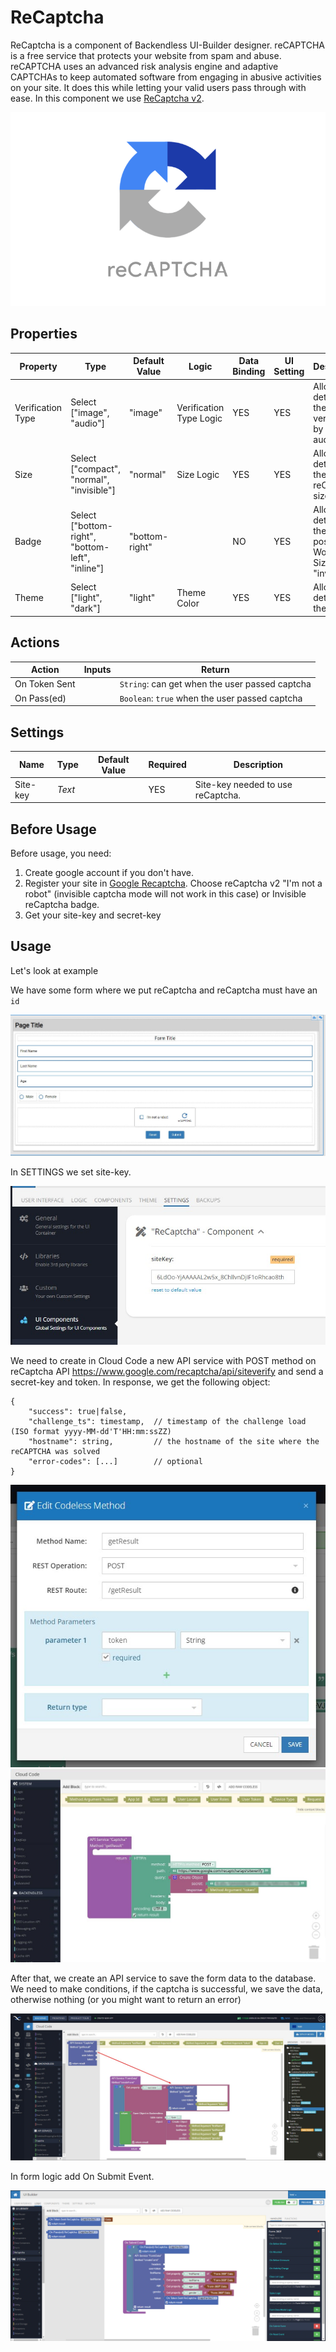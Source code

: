 # ReCaptcha

ReCaptcha is a component of Backendless UI-Builder designer. reCAPTCHA is a free service that protects your website from spam and abuse. reCAPTCHA uses an advanced risk analysis engine and adaptive CAPTCHAs to keep automated software from engaging in abusive activities on your site. It does this while letting your valid users pass through with ease.
In this component we use [ReCaptcha v2](https://www.google.com/recaptcha/about/).

<p align="center">
  <img src="./thumbnail.png" alt="main thumbnail" width="780"/>
</p>

## Properties

| Property          | Type                                             | Default Value  | Logic                   | Data Binding | UI Setting | Description                                                      |
|-------------------|--------------------------------------------------|----------------|-------------------------|--------------|------------|------------------------------------------------------------------|
| Verification Type | Select ["image", "audio"]                        | "image"        | Verification Type Logic | YES          | YES        | Allows to determine the type of verification by image or audio.  |
| Size              | Select ["compact", "normal", "invisible"]        | "normal"       | Size Logic              | YES          | YES        | Allows to determine the reCaptcha size.                          |
| Badge             | Select ["bottom-right", "bottom-left", "inline"] | "bottom-right" |                         | NO           | YES        | Allows to determine the position. Work when Size is "invisible". |
| Theme             | Select ["light", "dark"]                         | "light"        | Theme Color             | YES          | YES        | Allows to determine the theme.                                   |

## Actions

| Action        | Inputs | Return                                         |
|---------------|--------|------------------------------------------------|
| On Token Sent |        | `String`: can get when the user passed captcha |
| On Pass(ed)   |        | `Boolean`: `true` when the user passed captcha |

## Settings

| Name     | Type   | Default Value | Required | Description                       |
|----------|--------|---------------|----------|-----------------------------------|
| Site-key | *Text* |               | YES      | Site-key needed to use reCaptcha. |

## Before Usage
Before usage, you need:

1. Create google account if you don't have.
2. Register your site in [Google Recaptcha](https://www.google.com/recaptcha/admin/create). Choose reCaptcha v2 "I'm not a robot" (invisible captcha mode will not work in this case) or Invisible reCaptcha badge.
3. Get your site-key and secret-key

## Usage
Let's look at example

We have some form where we put reCaptcha and reCaptcha must have an `id`

![](example-images/form-example.jpg)


In SETTINGS we set site-key.

![](example-images/settings-example.jpg)

We need to create in Cloud Code a new API service with POST method on reCaptcha API https://www.google.com/recaptcha/api/siteverify and send a secret-key and token. In response, we get the following object:
```
{
    "success": true|false,
    "challenge_ts": timestamp,  // timestamp of the challenge load (ISO format yyyy-MM-dd'T'HH:mm:ssZZ)
    "hostname": string,         // the hostname of the site where the reCAPTCHA was solved
    "error-codes": [...]        // optional
}
```
![](example-images/create-method-example.jpg)
![](example-images/api-service-captcha-codeless.jpg)

After that, we create an API service to save the form data to the database. We need to make conditions, if the captcha is successful, we save the data, otherwise nothing (or you might want to return an error)

![](example-images/api-service-form-data-codeless-example.jpg)

In form logic add On Submit Event.

![](example-images/on-submit-event-example.jpg)
